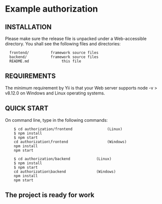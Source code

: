 Example authorization
=============================

INSTALLATION
------------

Please make sure the release file is unpacked under a Web-accessible
directory. You shall see the following files and directories:

      frontend/          framework source files
      backend/           framework source files
      README.md               this file

REQUIREMENTS
------------

The minimum requirement by Yii is that your Web server supports
node -v > v8.12.0 on Windows and Linux operating systems.

QUICK START
-----------

On command line, type in the following commands:

        $ cd authorization/frontend                (Linux)
        $ npm install
        $ npm start
        cd authorization\frontend                  (Windows)
        npm install
        npm start

        $ cd authorization/backend            (Linux)
        $ npm install
        $ npm start
        cd authorization\backend              (Windows)
        npm install
        npm start

The project is ready for work
------------
